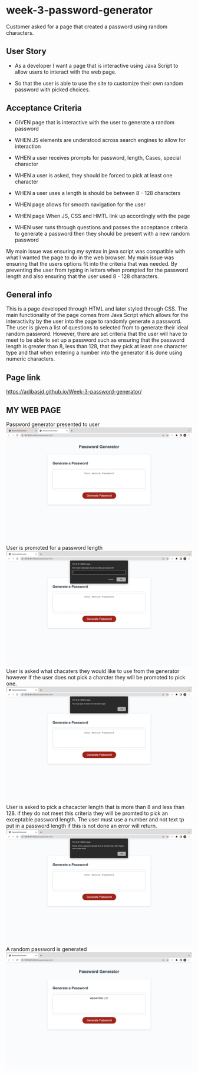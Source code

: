 # week-3-password-generator

Customer asked for a page that created a password using random characters.

## User Story

- As a developer I want a page that is interactive using Java Script to allow users to interact with the web page. 

- So that the user is able to use the site to customize their own random password with picked choices. 


## Acceptance Criteria

- GIVEN page that is interactive with the user to generate a random password 

- WHEN JS elements are understood across search engines to allow for interaction 

- WHEN a user receives prompts for password, length, Cases, special character 

- WHEN a user is asked, they should be forced to pick at least one character 

- WHEN a user uses a length is should be between 8 - 128 characters 

- WHEN page allows for smooth navigation for the user 

- WHEN page When JS, CSS and HMTL link up accordingly with the page 

- WHEN user runs through questions and passes the acceptance criteria to generate a password then they should be present with a new random password  

 
 

My main issue was ensuring my syntax in java script was compatible with what I wanted the page to do in the web browser. My main issue was ensuring that the users options fit into the criteria that was needed. By preventing the user from typing in letters when prompted for the password length and also ensuring that the user used 8 - 128 characters. 

 

## General info
This is a page developed through HTML and later styled through CSS. The main functionality of the page comes from Java Script which allows for the interactivity by the user into the page to randomly generate a password. The user is given a list of questions to selected from to generate their ideal random password. However, there are set criteria that the user will have to meet to be able to set up a password such as ensuring that the password length is greater than 8, less than 128, that they pick at least one character type and that when entering a number into the generator it is done using numeric characters. 
## Page link
https://adibasjd.github.io/Week-3-password-generator/


## MY WEB PAGE
Password generator presented to user
![](assets/images/password-generator.png)
User is promoted for a password length
![](assets/images/character-length.png)
User is asked what chacaters they would like to use from the generator however if the user does not pick a charcter they will be promoted to pick one.
![](assets/images/character-type.png)
User is asked to pick a chacacter length that is more than 8 and less than 128. if they do not meet this criteria they will be promted to pick an exceptable password length.
The user must use a number and not text tp put in a password length if this is not done an error will return.
![](assets/images/Incorrect-password%20Length%2Bcharacter.png)
A random password is generated
![](assets/images/random-password.png)